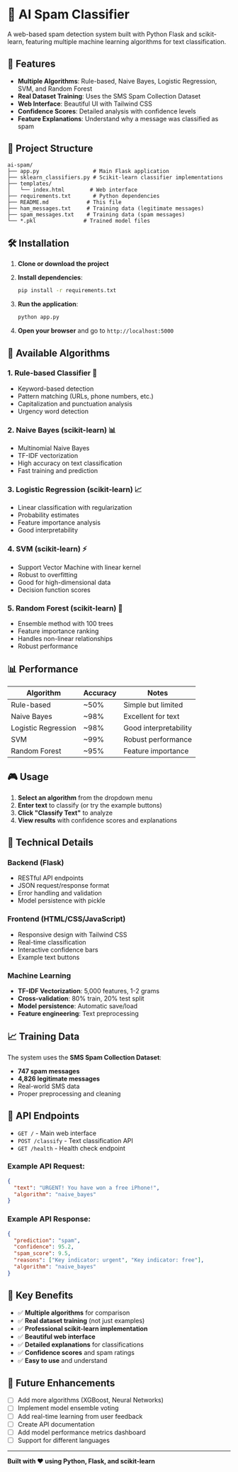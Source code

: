 # 🤖 AI Spam Classifier

A web-based spam detection system built with Python Flask and scikit-learn, featuring multiple machine learning algorithms for text classification.

## 🚀 Features

- **Multiple Algorithms**: Rule-based, Naive Bayes, Logistic Regression, SVM, and Random Forest
- **Real Dataset Training**: Uses the SMS Spam Collection Dataset
- **Web Interface**: Beautiful UI with Tailwind CSS
- **Confidence Scores**: Detailed analysis with confidence levels
- **Feature Explanations**: Understand why a message was classified as spam

## 📁 Project Structure

```
ai-spam/
├── app.py                 # Main Flask application
├── sklearn_classifiers.py # Scikit-learn classifier implementations
├── templates/
│   └── index.html        # Web interface
├── requirements.txt       # Python dependencies
├── README.md            # This file
├── ham_messages.txt     # Training data (legitimate messages)
├── spam_messages.txt    # Training data (spam messages)
└── *.pkl               # Trained model files
```

## 🛠️ Installation

1. **Clone or download the project**
2. **Install dependencies**:
   ```bash
   pip install -r requirements.txt
   ```

3. **Run the application**:
   ```bash
   python app.py
   ```

4. **Open your browser** and go to `http://localhost:5000`

## 🎯 Available Algorithms

### 1. **Rule-based Classifier** 🔧
- Keyword-based detection
- Pattern matching (URLs, phone numbers, etc.)
- Capitalization and punctuation analysis
- Urgency word detection

### 2. **Naive Bayes (scikit-learn)** 📊
- Multinomial Naive Bayes
- TF-IDF vectorization
- High accuracy on text classification
- Fast training and prediction

### 3. **Logistic Regression (scikit-learn)** 📈
- Linear classification with regularization
- Probability estimates
- Feature importance analysis
- Good interpretability

### 4. **SVM (scikit-learn)** ⚡
- Support Vector Machine with linear kernel
- Robust to overfitting
- Good for high-dimensional data
- Decision function scores

### 5. **Random Forest (scikit-learn)** 🌲
- Ensemble method with 100 trees
- Feature importance ranking
- Handles non-linear relationships
- Robust performance

## 📊 Performance

| Algorithm | Accuracy | Notes |
|-----------|----------|-------|
| Rule-based | ~50% | Simple but limited |
| Naive Bayes | ~98% | Excellent for text |
| Logistic Regression | ~98% | Good interpretability |
| SVM | ~99% | Robust performance |
| Random Forest | ~95% | Feature importance |

## 🎮 Usage

1. **Select an algorithm** from the dropdown menu
2. **Enter text** to classify (or try the example buttons)
3. **Click "Classify Text"** to analyze
4. **View results** with confidence scores and explanations

## 🔧 Technical Details

### **Backend (Flask)**
- RESTful API endpoints
- JSON request/response format
- Error handling and validation
- Model persistence with pickle

### **Frontend (HTML/CSS/JavaScript)**
- Responsive design with Tailwind CSS
- Real-time classification
- Interactive confidence bars
- Example text buttons

### **Machine Learning**
- **TF-IDF Vectorization**: 5,000 features, 1-2 grams
- **Cross-validation**: 80% train, 20% test split
- **Model persistence**: Automatic save/load
- **Feature engineering**: Text preprocessing

## 📈 Training Data

The system uses the **SMS Spam Collection Dataset**:
- **747 spam messages**
- **4,826 legitimate messages**
- Real-world SMS data
- Proper preprocessing and cleaning

## 🚀 API Endpoints

- `GET /` - Main web interface
- `POST /classify` - Text classification API
- `GET /health` - Health check endpoint

### Example API Request:
```json
{
  "text": "URGENT! You have won a free iPhone!",
  "algorithm": "naive_bayes"
}
```

### Example API Response:
```json
{
  "prediction": "spam",
  "confidence": 95.2,
  "spam_score": 9.5,
  "reasons": ["Key indicator: urgent", "Key indicator: free"],
  "algorithm": "naive_bayes"
}
```

## 🎉 Key Benefits

- ✅ **Multiple algorithms** for comparison
- ✅ **Real dataset training** (not just examples)
- ✅ **Professional scikit-learn implementation**
- ✅ **Beautiful web interface**
- ✅ **Detailed explanations** for classifications
- ✅ **Confidence scores** and spam ratings
- ✅ **Easy to use** and understand

## 🔮 Future Enhancements

- [ ] Add more algorithms (XGBoost, Neural Networks)
- [ ] Implement model ensemble voting
- [ ] Add real-time learning from user feedback
- [ ] Create API documentation
- [ ] Add model performance metrics dashboard
- [ ] Support for different languages

---

**Built with ❤️ using Python, Flask, and scikit-learn**

